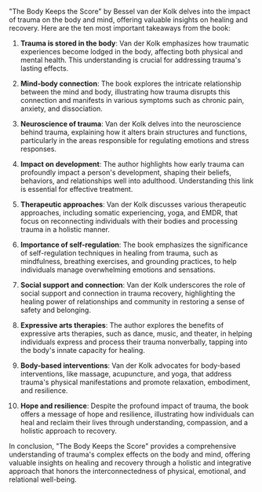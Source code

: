 "The Body Keeps the Score" by Bessel van der Kolk delves into the impact of trauma on the body and mind, offering valuable insights on healing and recovery. Here are the ten most important takeaways from the book:

1. **Trauma is stored in the body**: Van der Kolk emphasizes how traumatic experiences become lodged in the body, affecting both physical and mental health. This understanding is crucial for addressing trauma's lasting effects.

2. **Mind-body connection**: The book explores the intricate relationship between the mind and body, illustrating how trauma disrupts this connection and manifests in various symptoms such as chronic pain, anxiety, and dissociation.

3. **Neuroscience of trauma**: Van der Kolk delves into the neuroscience behind trauma, explaining how it alters brain structures and functions, particularly in the areas responsible for regulating emotions and stress responses.

4. **Impact on development**: The author highlights how early trauma can profoundly impact a person's development, shaping their beliefs, behaviors, and relationships well into adulthood. Understanding this link is essential for effective treatment.

5. **Therapeutic approaches**: Van der Kolk discusses various therapeutic approaches, including somatic experiencing, yoga, and EMDR, that focus on reconnecting individuals with their bodies and processing trauma in a holistic manner.

6. **Importance of self-regulation**: The book emphasizes the significance of self-regulation techniques in healing from trauma, such as mindfulness, breathing exercises, and grounding practices, to help individuals manage overwhelming emotions and sensations.

7. **Social support and connection**: Van der Kolk underscores the role of social support and connection in trauma recovery, highlighting the healing power of relationships and community in restoring a sense of safety and belonging.

8. **Expressive arts therapies**: The author explores the benefits of expressive arts therapies, such as dance, music, and theater, in helping individuals express and process their trauma nonverbally, tapping into the body's innate capacity for healing.

9. **Body-based interventions**: Van der Kolk advocates for body-based interventions, like massage, acupuncture, and yoga, that address trauma's physical manifestations and promote relaxation, embodiment, and resilience.

10. **Hope and resilience**: Despite the profound impact of trauma, the book offers a message of hope and resilience, illustrating how individuals can heal and reclaim their lives through understanding, compassion, and a holistic approach to recovery.

In conclusion, "The Body Keeps the Score" provides a comprehensive understanding of trauma's complex effects on the body and mind, offering valuable insights on healing and recovery through a holistic and integrative approach that honors the interconnectedness of physical, emotional, and relational well-being.
